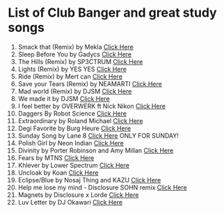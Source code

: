 # List of Club Banger and great study songs

1. Smack that (Remix) by Mekla [Click Here](https://open.spotify.com/track/32RXYekFyrUt21IzTkPtXs?si=660aee421a8649ce)
2. Sleep Before You by Gadycs [Click Here](https://open.spotify.com/track/7vFoGRf319JEkR2GOOxiMN?si=9cbf6ee2cec9434b)
3. The Hills (Remix) by SP3CTRUM [Click Here](https://open.spotify.com/track/2ejgUOqQWfJ2TWL0PeDB6H?si=56da4dabe88446ce)
4. Lights (Remix) by YES YES [Click Here](https://open.spotify.com/track/4QaFauPEGz7bqmwRRfuIZb?si=5e6b9afacfcd46af)
5. Ride (Remix) by Mert can [Click Here](https://open.spotify.com/track/64fIhibcQamlvKa6SLMot2?si=52bdec5a15254d9b)
6. Save your Tears (Remix) by NEAMARTI [Click Here](https://open.spotify.com/track/3IsZleSHforGhdjlRbUr2z?si=d7fbab829a18484c)
7. Mad world (Remix) by DJSM [Click Here](https://open.spotify.com/track/3zabZKc5pXCWYQmviG9eJh?si=56b03e1066784a18)
8. We made it by DJSM [Click Here](https://open.spotify.com/track/6dEPAecFILLaGbBx3A9oPg?si=272a60f3030b4515)
9. I feel better by OVERWERK ft Nick Nikon [Click Here](https://open.spotify.com/track/7gP3k4cc19HvpQVug2VC62?si=16e092f158d942d7)
10. Daggers By Robot Science [Click Here](https://open.spotify.com/track/6js1TMeoPmuo72BgZZlw3E?si=f36695934fc7429c)
11. Extraordinary by Roland Michael [Click Here](https://open.spotify.com/track/3ZFKzPqp4BPAn9nGU7Ym2j?si=c7a0c6b9fe3a48c5)
12. Degi Favorite by Burg Heure [Click Here](https://open.spotify.com/track/4dO2MRMaxTPdg3xaB01mib?si=5280a918f9c64f79)
13. Sunday Song by Lane 8 [Click Here](https://open.spotify.com/track/2P4wRFA7ftewX1JdN3On2K?si=5ee01944d31e480d) ONLY FOR SUNDAY!
14. Polish Girl by Neon Indian [Click Here](https://open.spotify.com/track/5g3TDpgy1J1woAUVuj21EE?si=b5322408e70e4922)
15. Divinity by Porter Robinson and Amy Millan [Click Here](https://open.spotify.com/track/18cCBvygH6yEFDY0cYN3wT?si=de25c832fcc74394)
16. Fears by MTNS [Click Here](https://open.spotify.com/track/1BsH94NLjVe7cHJ8t5oWSP?si=ab677e49c0d44075)
17. Khlever by Lower Spectrum [Click Here](https://open.spotify.com/track/0d1Kczse0OWHEabuRpZKZz?si=e07dcbb242ae4cd6)
18. Uncloak by Koan [Click Here](https://open.spotify.com/track/7KvwplqWhMP3XRmLa5rHm4?si=d077b77d0fd34f03)
19. Eclipse/Blue by Nosaj Thing and KAZU [Click Here](https://open.spotify.com/track/1OO6bLZ79F3tOGkHPD0t2i?si=aa07c4257fc44446)
20. Help me lose my mind - Disclosure SOHN remix [Click Here](https://open.spotify.com/track/0mqltSIfJ1O32l89gsk6YY?si=f663e1f7d9e3493b)
21. Magnets by Disclosure x Lorde [Click Here](https://open.spotify.com/track/7nRmfGNhHKEEu5o8yFXLXt?si=11356bae34fe4e55)
22. Luv Letter by DJ Okawari [Click Here](https://open.spotify.com/track/60mjatPf9M1fXkBmei0ATb?si=1694fbb504854a64)